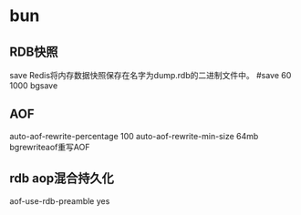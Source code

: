 # bun

## RDB快照
save Redis将内存数据快照保存在名字为dump.rdb的二进制文件中。 #save 60 1000
bgsave 
## AOF
auto-aof-rewrite-percentage 100 auto-aof-rewrite-min-size 64mb bgrewriteaof重写AOF
## rdb aop混合持久化
aof-use-rdb-preamble yes

